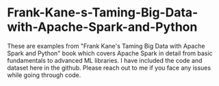 # Frank-Kane-s-Taming-Big-Data-with-Apache-Spark-and-Python
These are examples from "Frank Kane's Taming Big Data with Apache Spark and Python" book which covers Apache Spark in detail from basic fundamentals to advanced ML libraries. I have included the code and dataset here in the github. Please reach out to me if you face any issues while going through code.

